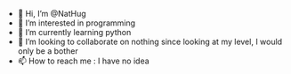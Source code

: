 - 👋 Hi, I’m @NatHug
- 👀 I’m interested in programming
- 🌱 I’m currently learning python
- 💞️ I’m looking to collaborate on nothing since looking at my level, I would only be a bother
- 📫 How to reach me : I have no idea

<!---
NatHug/NatHug is a ✨ special ✨ repository because its `README.md` (this file) appears on your GitHub profile.
You can click the Preview link to take a look at your changes.
--->
